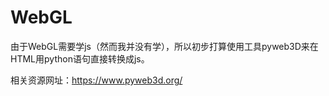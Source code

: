 # WebGL

由于WebGL需要学js（然而我并没有学），所以初步打算使用工具pyweb3D来在HTML用python语句直接转换成js。

相关资源网址：https://www.pyweb3d.org/



